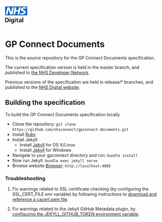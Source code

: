 <img src="images/logo.png" height=72>

# GP Connect Documents

This is the source repository for the GP Connect Documents specification.
	
The current specification version is held in the master branch, and published to <a href="https://developer.nhs.uk/apis/gpconnect-documents/">the NHS Developer Network</a>.

Previous versions of the specification are held in release/* branches, and published to the <a href="https://digital.nhs.uk/services/gp-connect/gp-connect-specifications-for-developers">NHS Digital website</a>.

## Building the specification

To build the GP Connect Documents specification locally

- Clone the repository: `git clone https://github.com/nhsconnect/gpconnect-documents.git`
- Install [Ruby](https://www.ruby-lang.org/en/documentation/installation/#homebrew)
- Install Jekyll
  - Install [Jekyll](https://jekyllrb.com/docs/installation/) for OS X/Linux
  - Install [Jekyll](https://jekyllrb.com/docs/windows/) for Windows
- Navigate to your gpconnect directory and run: `bundle install`
- Now run Jekyll: `bundle exec jekyll serve`
- Browse website [Browser](http://localhost:4005): `http://localhost:4005`

### Troubleshooting

1) Fix warnings related to SSL certificate checking (by configuring the SSL_CERT_FILE env variable) by following instructions to [download and reference a cacert.pem file](https://gist.github.com/fnichol/867550).

2) Fix warnings related to the Jekyll GitHub Metadata plugin, by [configuring the JEKYLL_GITHUB_TOKEN environment variable](https://github.com/jekyll/github-metadata).
